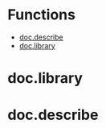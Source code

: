 # Functions
- [doc.describe](#doc.describe)
- [doc.library](#doc.library)
# doc.library

# doc.describe

